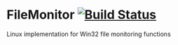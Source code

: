 # FileMonitor [![Build Status](https://travis-ci.org/paulorb/FileMonitor.svg?branch=master)](https://travis-ci.org/paulorb/FileMonitor)
Linux implementation for Win32 file monitoring functions

